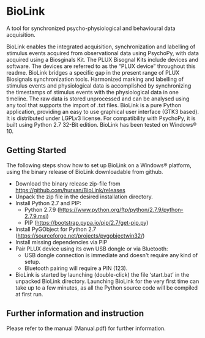 # BioLink
A tool for synchronized psycho-physiological and behavioural data acquisition.

BioLink enables the integrated acquisition, synchronization and labelling of stimulus events acquired from
observational data using PsychoPy, with data acquired using a Biosginals Kit. The PLUX Bisognal Kits include devices
and software. The devices are referred to as the “PLUX device” throughout this readme. BioLink bridges a
specific gap in the present range of PLUX Biosignals synchronization tools. Harmonized marking and labelling
of stimulus events and physiological data is accomplished by synchronizing the timestamps of stimulus
events with the physiological data in one timeline. The raw data is stored unprocessed and can be analysed
using any tool that supports the import of .txt files.
BioLink is a pure Python application, providing an easy to use graphical user interface (GTK3 based). It is
distributed under LGPLv3 license.
For compatibility with PsychoPy, it is built using Python 2.7 32-Bit edition.
BioLink has been tested on Windows® 10.

## Getting Started
The following steps show how to set up BioLink on a Windows® platform, using the binary release of BioLink downloadable from github.
* Download the binary release zip-file from https://github.com/hurxan/BioLink/releases
* Unpack the zip file in the desired installation directory.
* Install Python 2.7 and PIP:
	* Python 2.7.9 (https://www.python.org/ftp/python/2.7.9/python-2.7.9.msi)
	* PIP (https://bootstrap.pypa.io/pip/2.7/get-pip.py)
* Install PyGObject for Python 2.7 (https://sourceforge.net/projects/pygobjectwin32/)
* Install missing dependencies via PIP
* Pair PLUX device using its own USB dongle or via Bluetooth:
	* USB dongle connection is immediate and doesn't require any kind of setup.
	* Bluetooth pairing will require a PIN (123).
* BioLink is started by launching (double-click) the file ‘start.bat’ in the unpacked BioLink directory.
Launching BioLink for the very first time can take up to a few minutes, as all the Python source code will be compiled at first run.

## Further information and instruction
Please refer to the manual (Manual.pdf) for further information.
